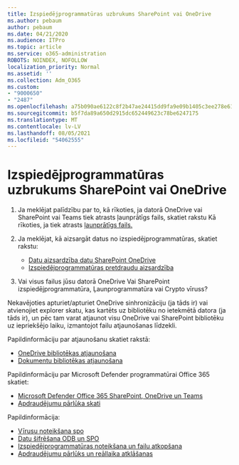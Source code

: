 ```yaml
---
title: Izspiedējprogrammatūras uzbrukums SharePoint vai OneDrive
ms.author: pebaum
author: pebaum
ms.date: 04/21/2020
ms.audience: ITPro
ms.topic: article
ms.service: o365-administration
ROBOTS: NOINDEX, NOFOLLOW
localization_priority: Normal
ms.assetid: ''
ms.collection: Adm_O365
ms.custom:
- "9000650"
- "2487"
ms.openlocfilehash: a75b090ae6122c8f2b47ae24415dd9fa9e09b1405c3ee278e619381382a322d2
ms.sourcegitcommit: b5f7da89a650d2915dc652449623c78be6247175
ms.translationtype: MT
ms.contentlocale: lv-LV
ms.lasthandoff: 08/05/2021
ms.locfileid: "54062555"
---
```

# <a name="ransomware-attack-in-sharepoint-or-onedrive"></a>Izspiedējprogrammatūras uzbrukums SharePoint vai OneDrive

1.  Ja meklējat palīdzību par to, kā rīkoties, ja datorā OneDrive vai SharePoint vai Teams tiek atrasts ļaunprātīgs fails, skatiet rakstu Kā rīkoties, ja tiek atrasts [ļaunprātīgs fails.](https://support.office.com/en-ie/article/what-to-do-when-a-malicious-file-is-found-in-sharepoint-online-onedrive-or-microsoft-teams-01e902ad-a903-4e0f-b093-1e1ac0c37ad2)
2. Ja meklējat, kā aizsargāt datus no izspiedējprogrammatūras, skatiet rakstu:
    - [Datu aizsardzība datu SharePoint OneDrive](/sharepoint/safeguarding-your-data) 
    - [Izspiedējprogrammatūras pretdraudu aizsardzība](/windows/security/threat-protection/intelligence/ransomware-malware)    

3.  Vai visus failus jūsu datorā OneDrive Vai SharePoint izspiedējprogrammatūra, Ļaunprogrammatūra vai Crypto vīruss? 

Nekavējoties apturiet/apturiet OneDrive sinhronizāciju (ja tāds ir) vai atvienojiet explorer skatu, kas kartēts uz bibliotēku no ietekmētā datora (ja tāds ir), un pēc tam varat atjaunot visu OneDrive vai SharePoint bibliotēku uz iepriekšējo laiku, izmantojot failu atjaunošanas līdzekli. 

Papildinformāciju par atjaunošanu skatiet rakstā:

- [OneDrive bibliotēkas atjaunošana](https://support.office.com/article/restore-your-onedrive-fa231298-759d-41cf-bcd0-25ac53eb8a150)
- [Dokumentu bibliotēkas atjaunošana](https://support.office.com/article/restore-a-document-library-317791c3-8bd0-4dfd-8254-3ca90883d39a)

Papildinformāciju par Microsoft Defender programmatūrai Office 365 skatiet:
- [Microsoft Defender Office 365 SharePoint, OneDrive un Teams](/microsoft-365/security/office-365-security/atp-for-spo-odb-and-teams)
- [Apdraudējumu pārlūka skati](/microsoft-365/security/office-365-security/threat-explorer-views)

Papildinformācija:

- [Vīrusu noteikšana spo](/microsoft-365/security/office-365-security/virus-detection-in-spo)</br>
- [Datu šifrēšana ODB un SPO](/microsoft-365/compliance/data-encryption-in-odb-and-spo)</br>
- [Izspiedējprogrammatūras noteikšana un failu atkopšana](https://support.office.com/article/Ransomware-detection-and-recovering-your-files-0d90ec50-6bfd-40f4-acc7-b8c12c73637f)</br>
- [Apdraudējumu pārlūks un reāllaika atklāšanas](/microsoft-365/security/office-365-security/threat-explorer-views)